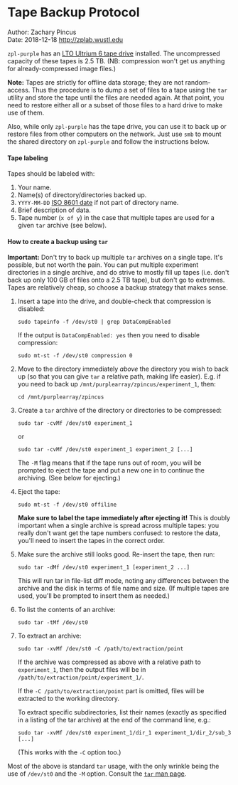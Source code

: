 # Tape Backup Protocol
Author: Zachary Pincus  
Date: 2018-12-18
http://zplab.wustl.edu


`zpl-purple` has an [LTO Ultrium 6 tape drive](https://en.wikipedia.org/wiki/Linear_Tape-Open) installed. The uncompressed  capacity of these tapes is 2.5 TB. (NB: compression won't get us anything for  already-compressed image files.) 

**Note:** Tapes are strictly for offline data storage; they are not random-access. Thus the procedure is to dump a set of files to a tape using the `tar` utility and store the tape until the files are needed again. At that point, you need to restore either all or a subset of those files to a hard drive to make use of them. 

Also, while only `zpl-purple` has the tape drive, you can use it to back up or restore files from other computers on the network. Just use `smb` to mount the shared directory on `zpl-purple` and follow the instructions below.

#### Tape labeling
Tapes should be labeled with:
1) Your name.
2) Name(s) of directory/directories backed up.
3)  `YYYY-MM-DD` [ISO 8601 date](https://en.wikipedia.org/wiki/ISO_8601) if not part of directory name.
4) Brief description of data.
5) Tape number (`x of y`) in the case that multiple tapes are used for a given `tar` archive (see below).

#### How to create a backup using `tar`

**Important:** Don't try to back up multiple `tar` archives on a single tape. It's possible, but not worth the pain. You can put multiple experiment directories in a single archive, and do strive to mostly fill up tapes (i.e. don't back up only 100 GB of files onto a 2.5 TB tape), but don't go to extremes. Tapes are relatively cheap, so choose a backup strategy that makes sense.

1) Insert a tape into the drive, and double-check that compression is disabled:

       sudo tapeinfo -f /dev/st0 | grep DataCompEnabled
       
    If the output is `DataCompEnabled: yes` then you need to disable compression:

       sudo mt-st -f /dev/st0 compression 0

2) Move to the directory immediately *above* the directory you wish to back up (so that you can give `tar` a relative path, making life easier). E.g. if you need to back up `/mnt/purplearray/zpincus/experiment_1`, then:

       cd /mnt/purplearray/zpincus

3) Create a `tar` archive of the directory or directories to be compressed:

       sudo tar -cvMf /dev/st0 experiment_1

   or 

       sudo tar -cvMf /dev/st0 experiment_1 experiment_2 [...]

   The `-M` flag means that if the tape runs out of room, you will be prompted to eject the tape and put a new one in to continue the archiving. (See below for ejecting.)
   
4) Eject the tape:

       sudo mt-st -f /dev/st0 offiline

   **Make sure to label the tape immediately after ejecting it!** This is doubly important when a single archive is spread across multiple tapes: you really don't want get the tape numbers confused: to restore the data, you'll need to insert the tapes in the correct order.

5) Make sure the archive still looks good. Re-insert the tape, then run:

       sudo tar -dMf /dev/st0 experiment_1 [experiment_2 ...]

   This will run tar in file-list diff mode, noting any differences between the archive and the disk in terms of file name and size. (If multiple tapes are used, you'll be prompted to insert them as needed.)

6) To list the contents of an archive:

       sudo tar -tMf /dev/st0

7) To extract an archive:

       sudo tar -xvMf /dev/st0 -C /path/to/extraction/point

   If the archive was compressed as above with a relative path to `experiment_1`, then the output files will be in `/path/to/extraction/point/experiment_1/`.

   If the `-C /path/to/extraction/point` part is omitted, files will be extracted to the working directory.

   To extract specific subdirectories, list their names (exactly as specified in a listing of the tar archive) at the end of the command line, e.g.:
   
       sudo tar -xvMf /dev/st0 experiment_1/dir_1 experiment_1/dir_2/sub_3 [...]
    
    (This works with the `-C` option too.)
   
Most of the above is standard `tar` usage, with the only wrinkle being the use of `/dev/st0` and the `-M` option. Consult the [`tar` man page](http://manpages.ubuntu.com/manpages/cosmic/man1/tar.1.html).

